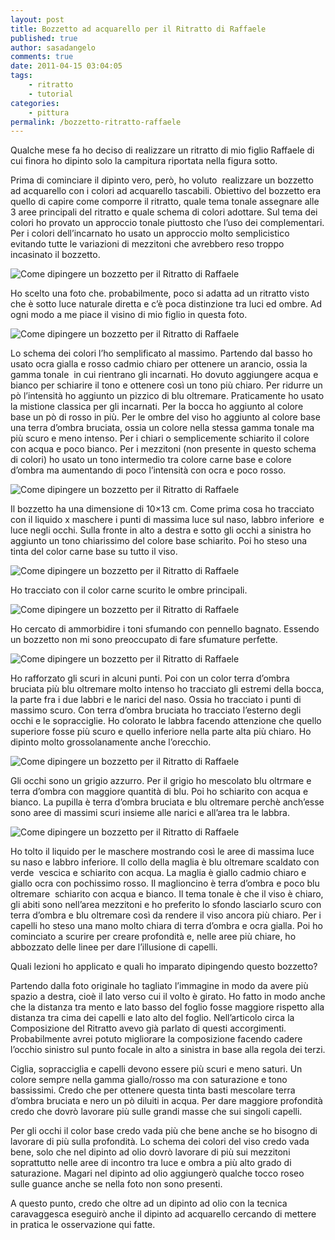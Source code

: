 ```yaml
---
layout: post
title: Bozzetto ad acquarello per il Ritratto di Raffaele
published: true
author: sasadangelo
comments: true
date: 2011-04-15 03:04:05
tags:
    - ritratto
    - tutorial
categories:
    - pittura
permalink: /bozzetto-ritratto-raffaele
---
```




  Qualche mese fa ho deciso di realizzare un ritratto di mio figlio Raffaele di cui finora ho dipinto solo la campitura riportata nella figura sotto. 
  
   



  Prima di cominciare il dipinto vero, però, ho voluto  realizzare un bozzetto ad acquarello con i colori ad acquarello tascabili. Obiettivo del bozzetto era quello di capire come comporre il ritratto, quale tema tonale assegnare alle 3 aree principali del ritratto e quale schema di colori adottare. Sul tema dei colori ho provato un approccio tonale piuttosto che l&#8217;uso dei complementari. Per i colori dell&#8217;incarnato ho usato un approccio molto semplicistico evitando tutte le variazioni di mezzitoni che avrebbero reso troppo incasinato il bozzetto.


![Come dipingere un bozzetto per il Ritratto di Raffaele][1]


  Ho scelto una foto che. probabilmente, poco si adatta ad un ritratto visto che è sotto luce naturale diretta e c&#8217;è poca distinzione tra luci ed ombre. Ad ogni modo a me piace il visino di mio figlio in questa foto.


![Come dipingere un bozzetto per il Ritratto di Raffaele][2]


  Lo schema dei colori l&#8217;ho semplificato al massimo. Partendo dal basso ho usato ocra gialla e rosso cadmio chiaro per ottenere un arancio, ossia la gamma tonale  in cui rientrano gli incarnati. Ho dovuto aggiungere acqua e bianco per schiarire il tono e ottenere così un tono più chiaro. Per ridurre un pò l&#8217;intensità ho aggiunto un pizzico di blu oltremare. Praticamente ho usato la mistione classica per gli incarnati. Per la bocca ho aggiunto al colore base un pò di rosso in più. Per le ombre del viso ho aggiunto al colore base una terra d&#8217;ombra bruciata, ossia un colore nella stessa gamma tonale ma più scuro e meno intenso. Per i chiari o semplicemente schiarito il colore con acqua e poco bianco. Per i mezzitoni (non presente in questo schema di colori) ho usato un tono intermedio tra colore carne base e colore d&#8217;ombra ma aumentando di poco l&#8217;intensità con ocra e poco rosso.


![Come dipingere un bozzetto per il Ritratto di Raffaele][3]


  Il bozzetto ha una dimensione di 10&#215;13 cm. Come prima cosa ho tracciato con il liquido x maschere i punti di massima luce sul naso, labbro inferiore  e luce negli occhi. Sulla fronte in alto a destra e sotto gli occhi a sinistra ho aggiunto un tono chiarissimo del colore base schiarito. Poi ho steso una tinta del color carne base su tutto il viso.


![Come dipingere un bozzetto per il Ritratto di Raffaele][4]


  Ho tracciato con il color carne scurito le ombre principali.


![Come dipingere un bozzetto per il Ritratto di Raffaele][5]


  Ho cercato di ammorbidire i toni sfumando con pennello bagnato. Essendo un bozzetto non mi sono preoccupato di fare sfumature perfette.


![Come dipingere un bozzetto per il Ritratto di Raffaele][6]


  Ho rafforzato gli scuri in alcuni punti. Poi con un color terra d&#8217;ombra bruciata più blu oltremare molto intenso ho tracciato gli estremi della bocca, la parte fra i due labbri e le narici del naso. Ossia ho tracciato i punti di massimo scuro. Con terra d&#8217;ombra bruciata ho tracciato l&#8217;esterno degli occhi e le sopracciglie. Ho colorato le labbra facendo attenzione che quello superiore fosse più scuro e quello inferiore nella parte alta più chiaro. Ho dipinto molto grossolanamente anche l&#8217;orecchio.


![Come dipingere un bozzetto per il Ritratto di Raffaele][7]


  Gli occhi sono un grigio azzurro. Per il grigio ho mescolato blu oltrmare e terra d&#8217;ombra con maggiore quantità di blu. Poi ho schiarito con acqua e bianco. La pupilla è terra d&#8217;ombra bruciata e blu oltremare perchè anch&#8217;esse sono aree di massimi scuri insieme alle narici e all&#8217;area tra le labbra.


![Come dipingere un bozzetto per il Ritratto di Raffaele][8]


  Ho tolto il liquido per le maschere mostrando così le aree di massima luce su naso e labbro inferiore. Il collo della maglia è blu oltremare scaldato con verde  vescica e schiarito con acqua. La maglia è giallo cadmio chiaro e giallo ocra con pochissimo rosso. Il maglioncino è terra d&#8217;ombra e poco blu oltremare  schiarito con acqua e bianco. Il tema tonale è che il viso è chiaro, gli abiti sono nell&#8217;area mezzitoni e ho preferito lo sfondo lasciarlo scuro con terra d&#8217;ombra e blu oltremare così da rendere il viso ancora più chiaro. Per i capelli ho steso una mano molto chiara di terra d&#8217;ombra e ocra gialla. Poi ho cominciato a scurire per creare profondità e, nelle aree più chiare, ho abbozzato delle linee per dare l&#8217;illusione di capelli.



  Quali lezioni ho applicato e quali ho imparato dipingendo questo bozzetto?



  Partendo dalla foto originale ho tagliato l&#8217;immagine in modo da avere più spazio a destra, cioè il lato verso cui il volto è girato. Ho fatto in modo anche che la distanza tra mento e lato basso del foglio fosse maggiore rispetto alla distanza tra cima dei capelli e lato alto del foglio. Nell&#8217;articolo circa la Composizione del Ritratto avevo già parlato di questi accorgimenti. Probabilmente avrei potuto migliorare la composizione facendo cadere l&#8217;occhio sinistro sul punto focale in alto a sinistra in base alla regola dei terzi.



  Ciglia, sopracciglia e capelli devono essere più scuri e meno saturi. Un colore sempre nella gamma giallo/rosso ma con saturazione e tono bassissimi. Credo che per ottenere questa tinta basti mescolare terra d&#8217;ombra bruciata e nero un pò diluiti in acqua. Per dare maggiore profondità credo che dovrò lavorare più sulle grandi masse che sui singoli capelli.



  Per gli occhi il color base credo vada più che bene anche se ho bisogno di lavorare di più sulla profondità. Lo schema dei colori del viso credo vada bene, solo che nel dipinto ad olio dovrò lavorare di più sui mezzitoni soprattutto nelle aree di incontro tra luce e ombra a più alto grado di saturazione. Magari nel dipinto ad olio aggiungerò qualche tocco roseo sulle guance anche se nella foto non sono presenti.



  A questo punto, credo che oltre ad un dipinto ad olio con la tecnica caravaggesca eseguirò anche il dipinto ad acquarello cercando di mettere in pratica le osservazione qui fatte.


 [1]: https://www.disegnoepittura.it/wp-content/uploads/dipingere-ritratto-raffaele-colori-acquarello-tascabili-1.JPG "Come dipingere un bozzetto per il Ritratto di Raffaele"
 [2]: https://www.disegnoepittura.it/wp-content/uploads/dipingere-ritratto-raffaele-colori-acquarello-tascabili-2.JPG "Come dipingere un bozzetto per il Ritratto di Raffaele"
 [3]: https://www.disegnoepittura.it/wp-content/uploads/dipingere-ritratto-raffaele-colori-acquarello-tascabili-3.JPG "Come dipingere un bozzetto per il Ritratto di Raffaele"
 [4]: https://www.disegnoepittura.it/wp-content/uploads/dipingere-ritratto-raffaele-colori-acquarello-tascabili-4.JPG "Come dipingere un bozzetto per il Ritratto di Raffaele"
 [5]: https://www.disegnoepittura.it/wp-content/uploads/dipingere-ritratto-raffaele-colori-acquarello-tascabili-5.JPG "Come dipingere un bozzetto per il Ritratto di Raffaele"
 [6]: https://www.disegnoepittura.it/wp-content/uploads/dipingere-ritratto-raffaele-colori-acquarello-tascabili-6.JPG "Come dipingere un bozzetto per il Ritratto di Raffaele"
 [7]: https://www.disegnoepittura.it/wp-content/uploads/dipingere-ritratto-raffaele-colori-acquarello-tascabili-7.JPG "Come dipingere un bozzetto per il Ritratto di Raffaele"
 [8]: https://www.disegnoepittura.it/wp-content/uploads/dipingere-ritratto-raffaele-colori-acquarello-tascabili-8.JPG "Come dipingere un bozzetto per il Ritratto di Raffaele"